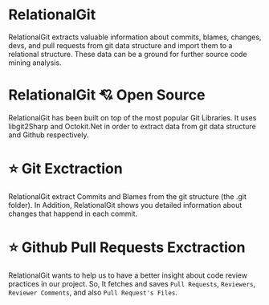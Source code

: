 # RelationalGit
RelationalGit extracts valuable information about commits, blames, changes, devs, and pull requests from git data structure and import them to a relational structure. These data can be a ground for further source code mining analysis.


# RelationalGit :cupid: Open Source
RelationalGit has been built on top of the most popular Git Libraries. It uses libgit2Sharp and Octokit.Net in order to extract data from git data structure and Github respectively.

# :star: Git Exctraction

RelationalGit extract Commits and Blames from the git structure (the .git folder). In Addition, RelationalGit shows you detailed information about changes that happend in each commit.



# :star: Github Pull Requests Exctraction

RelationalGit wants to help us to have a better insight about code review practices in our project. So, It fetches and saves `Pull Requests`, `Reviewers`, `Reviewer Comments`, and also `Pull Request's Files`.

